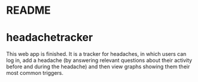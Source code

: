 # README
# headachetracker

This web app is finished. It is a tracker for headaches, in which users can log in, add a headache (by answering relevant questions about their activity before and during the headache) and then view graphs showing them their most common triggers.
